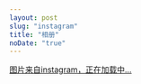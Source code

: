```yaml
---
layout: post
slug: "instagram"
title: "相册"
noDate: "true"
---
```


<div class="instagram" data-client-id="222c3163545b4ec7a367f1cd23562afe" data-user-id="1260660358">
    <a href="http://instagram.com/panxianyue" target="_blank" class="open-ins">图片来自instagram，正在加载中…</a>
</div>
<script src="/js/jquery.lazyload.js"></script>
<script src="/js/instagram.js"></script>